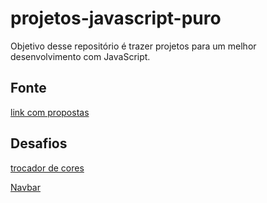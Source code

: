 # projetos-javascript-puro

Objetivo desse repositório é trazer projetos para um melhor desenvolvimento com JavaScript.

## Fonte

[link com propostas](https://www.freecodecamp.org/portuguese/news/40-projetos-em-javascript-para-iniciantes-ideias-simples-para-comecar-a-programar-em-js/#como-criar-um-trocador-de-cores)

## Desafios

[trocador de cores](https://luciopbrito.github.io/projetos-javascript-puro/trocador-de-cores/)

[Navbar](https://luciopbrito.github.io/projetos-javascript-puro/navbar/)
